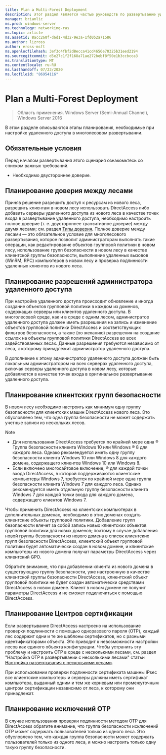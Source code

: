 ```yaml
---
title: Plan a Multi-Forest Deployment
description: Этот раздел является частью руководств по развертыванию удаленного доступа в среде с несколькими лесами в Windows Server 2016.
manager: brianlic
ms.prod: windows-server
ms.technology: networking-ras
ms.topic: article
ms.assetid: 8acc260f-d6d1-4d32-9e3a-1fd0b2a71586
ms.author: lizross
author: eross-msft
ms.openlocfilehash: 3ef3c4fbf2d8ecca41cd4656e70325b31eed2194
ms.sourcegitcommit: d5e27c1f2f168a71ae272bebf8f50e1b3ccbcca3
ms.translationtype: MT
ms.contentlocale: ru-RU
ms.lasthandoff: 07/23/2020
ms.locfileid: "86954116"
---
```

# <a name="plan-a-multi-forest-deployment"></a>Plan a Multi-Forest Deployment

>Область применения. Windows Server (Semi-Annual Channel), Windows Server 2016

В этом разделе описываются этапы планирования, необходимые при настройке удаленного доступа в многолесовом развертывании.  
  
## <a name="prerequisites"></a>Обязательные условия  
Перед началом развертывания этого сценария ознакомьтесь со списком важных требований.  
  
-   Необходимо двустороннее доверие.  
  
## <a name="plan-trust-between-forests"></a>Планирование доверия между лесами  
Приняв решение разрешить доступ к ресурсам из нового леса, разрешить клиентам в новом лесу использовать DirectAccess либо добавить серверы удаленного доступа из нового леса в качестве точек входа в развертывание удаленного доступа, необходимо настроить полное доверие (т. е. двустороннее транзитивное доверие) между двумя лесами; см. раздел [Типы доверия](/previous-versions/windows/it-pro/windows-server-2003/cc775736(v=ws.10)). Полное доверие между лесами — это обязательное условие для многолесового развертывания, которое позволит администраторам выполнять такие операции, как редактирование объектов групповой политики в новом лесу, использование групп безопасности в новом лесу в качестве клиентской группы безопасности, выполнение удаленных вызовов (WinRM, RPC) компьютеров в новом лесу и проверка подлинности удаленных клиентов из нового леса.  
  
## <a name="plan-remote-access-administrator-permissions"></a>Планирование разрешений администратора удаленного доступа  
При настройке удаленного доступа происходит обновление и иногда создание объектов групповой политики в каждом из доменов, содержащих серверы или клиентов удаленного доступа. В многолесовой среде, как и в среде с одним лесом, администратор удаленного доступа должен иметь разрешения на запись и изменение объектов групповой политики DirectAccess и соответствующих фильтров безопасности, а также (по желанию) разрешения на создание ссылок на объекты групповой политики DirectAccess во всех задействованных лесах. Данные разрешения требуются независимо от леса, к которому принадлежит администратор удаленного доступа.  
  
В дополнение к этому администратор удаленного доступа должен быть локальным администратором на всех серверах удаленного доступа, включая серверы удаленного доступа в новом лесу, которые добавляются в качестве точек входа в оригинальное развертывание удаленного доступа.  
  
## <a name="plan-client-security-groups"></a><a name="ClientSG"></a>Планирование клиентских групп безопасности  
В новом лесу необходимо настроить как минимум одну группу безопасности для клиентских машин DirectAccess нового леса. Это обусловлено тем, что одна группа безопасности не может содержать учетные записи из нескольких лесов.  
  
> [!NOTE]  
> -   Для использования DirectAccess требуется по крайней мере одна &reg; Группа безопасности клиента Windows 10 или Windows &reg; 8 для каждого леса. Однако рекомендуется иметь одну группу безопасности клиента Windows 10 или Windows 8 для каждого домена, содержащего клиентов Windows 10 или Windows 8.  
> -   Если включено многосайтовое включение, &reg; для каждой точки входа DirectAccess, в которой поддерживаются клиентские компьютеры Windows 7, требуется по крайней мере одна группа безопасности клиента Windows 7 для каждого леса. Однако рекомендуется иметь отдельную группу безопасности клиента Windows 7 для каждой точки входа для каждого домена, содержащего клиентов Windows 7.  
>   
> Чтобы применить DirectAccess на клиентских компьютерах в дополнительных доменах, необходимо в этих доменах создать клиентские объекты групповой политики. Добавление групп безопасности влечет за собой запись новых клиентских объектов групповой политики для новых доменов; поэтому в случае добавления новой группы безопасности из нового домена в список клиентских групп безопасности DirectAccess, клиентский объект групповой политики будет автоматически создан в новом домене, и клиентские компьютеры из нового домена получат параметры DirectAccess через клиентский GPO.  
>   
> Обратите внимание, что при добавлении клиента из нового домена в существующую группу безопасности, уже настроенную в качестве клиентской группы безопасности DirectAccess, клиентский объект групповой политики не будет создан автоматически средствами DirectAccess в новом домене. Клиент в новом домене не получит параметры DirectAccess и не сможет подключиться с помощью DirectAccess.  
  
## <a name="plan-certification-authorities"></a>Планирование Центров сертификации  
Если развертывание DirectAccess настроено на использование проверки подлинности с помощью одноразового пароля (OTP), каждый лес содержит одни и те же шаблоны сертификатов, но с разными идентификаторами объекта. Это приводит к невозможности настройки лесов как единого объекта конфигурации. Чтобы устранить эту проблему и настроить OTP в среде с несколькими лесами, см. раздел "Настройка OTP в развертывании с несколькими лесами" статьи [Настройка развертывания с несколькими лесами](Configure-a-Multi-Forest-Deployment.md).  
  
При использовании проверки подлинности сертификата машины IPsec все клиентские компьютеры и серверы должны иметь сертификат компьютера, выданный одним и тем же корневым или промежуточным центром сертификации независимо от леса, к которому они принадлежат.  
  
## <a name="plan-otp-exemptions"></a>Планирование исключений OTP  
В случае использования проверки подлинности методом OTP для DirectAccess обратите внимание, что группа безопасности исключений OTP может содержать пользователей только из одного леса. Это обусловлено тем, что каждая группа безопасности может содержать пользователей только из одного леса, и можно настроить только одну такую группу безопасности.  
  

